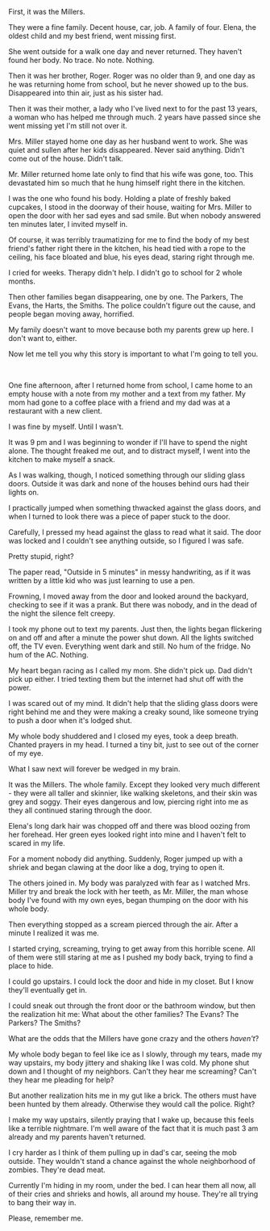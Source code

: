 First, it was the Millers.

They were a fine family. Decent house, car, job. A family of four. Elena, the oldest child and my best friend, went missing first.

She went outside for a walk one day and never returned. They haven't found her body. No trace. No note. Nothing.

Then it was her brother, Roger. Roger was no older than 9, and one day as he was returning home from school, but he never showed up to the bus. Disappeared into thin air, just as his sister had.

Then it was their mother, a lady who I've lived next to for the past 13 years, a woman who has helped me through much. 2 years have passed since she went missing yet I'm still not over it.

Mrs. Miller stayed home one day as her husband went to work. She was quiet and sullen after her kids disappeared. Never said anything. Didn't come out of the house. Didn't talk.

Mr. Miller returned home late only to find that his wife was gone, too. This devastated him so much that he hung himself right there in the kitchen.

I was the one who found his body. Holding a plate of freshly baked cupcakes, I stood in the doorway of their house, waiting for Mrs. Miller to open the door with her sad eyes and sad smile. But when nobody answered ten minutes later, I invited myself in.

Of course, it was terribly traumatizing for me to find the body of my best friend's father right there in the kitchen, his head tied with a rope to the ceiling, his face bloated and blue, his eyes dead, staring right through me.

I cried for weeks. Therapy didn't help. I didn't go to school for 2 whole months.

Then other families began disappearing, one by one. The Parkers, The Evans, the Harts, the Smiths. The police couldn't figure out the cause, and people began moving away, horrified.

My family doesn't want to move because both my parents grew up here. I don't want to, either.

Now let me tell you why this story is important to what I'm going to tell you.

&#x200B;

One fine afternoon, after I returned home from school, I came home to an empty house with a note from my mother and a text from my father. My mom had gone to a coffee place with a friend and my dad was at a restaurant with a new client.

I was fine by myself. Until I wasn't.

It was 9 pm and I was beginning to wonder if I'll have to spend the night alone. The thought freaked me out, and to distract myself, I went into the kitchen to make myself a snack.

As I was walking, though, I noticed something through our sliding glass doors. Outside it was dark and none of the houses behind ours had their lights on.

I practically jumped when something thwacked against the glass doors, and when I turned to look there was a piece of paper stuck to the door.

Carefully, I pressed my head against the glass to read what it said. The door was locked and I couldn't see anything outside, so I figured I was safe.

Pretty stupid, right?

The paper read, "Outside in 5 minutes" in messy handwriting, as if it was written by a little kid who was just learning to use a pen.

Frowning, I moved away from the door and looked around the backyard, checking to see if it was a prank. But there was nobody, and in the dead of the night the silence felt creepy.

I took my phone out to text my parents. Just then, the lights began flickering on and off and after a minute the power shut down. All the lights switched off, the TV even. Everything went dark and still. No hum of the fridge. No hum of the AC. Nothing.

My heart began racing as I called my mom. She didn't pick up. Dad didn't pick up either. I tried texting them but the internet had shut off with the power.

I was scared out of my mind. It didn't help that the sliding glass doors were right behind me and they were making a creaky sound, like someone trying to push a door when it's lodged shut.

My whole body shuddered and I closed my eyes, took a deep breath. Chanted prayers in my head. I turned a tiny bit, just to see out of the corner of my eye.

What I saw next will forever be wedged in my brain.

It was the Millers. The whole family. Except they looked very much different - they were all taller and skinnier, like walking skeletons, and their skin was grey and soggy. Their eyes dangerous and low, piercing right into me as they all continued staring through the door.

Elena's long dark hair was chopped off and there was blood oozing from her forehead. Her green eyes looked right into mine and I haven't felt to scared in my life.

For a moment nobody did anything. Suddenly, Roger jumped up with a shriek and began clawing at the door like a dog, trying to open it.

The others joined in. My body was paralyzed with fear as I watched Mrs. Miller try and break the lock with her teeth, as Mr. Miller, the man whose body I've found with my own eyes, began thumping on the door with his whole body.

Then everything stopped as a scream pierced through the air. After a minute I realized it was me.

I started crying, screaming, trying to get away from this horrible scene. All of them were still staring at me as I pushed my body back, trying to find a place to hide.

I could go upstairs. I could lock the door and hide in my closet. But I know they'll eventually get in.

I could sneak out through the front door or the bathroom window, but then the realization hit me: What about the other families? The Evans? The Parkers? The Smiths?

What are the odds that the Millers have gone crazy and the others *haven't*?

My whole body began to feel like ice as I slowly, through my tears, made my way upstairs, my body jittery and shaking like I was cold. My phone shut down and I thought of my neighbors. Can't they hear me screaming? Can't they hear me pleading for help?

But another realization hits me in my gut like a brick. The others must have been hunted by them already. Otherwise they would call the police. Right?

I make my way upstairs, silently praying that I wake up, because this feels like a terrible nightmare. I'm well aware of the fact that it is much past 3 am already and my parents haven't returned.

I cry harder as I think of them pulling up in dad's car, seeing the mob outside. They wouldn't stand a chance against the whole neighborhood of zombies. They're dead meat.

Currently I'm hiding in my room, under the bed. I can hear them all now, all of their cries and shrieks and howls, all around my house. They're all trying to bang their way in.

Please, remember me.